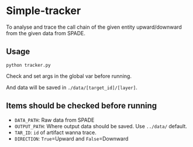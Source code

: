 # Simple-tracker

To analyse and trace the call chain of the given entity upward/downward from the given data from SPADE.

## Usage

```shell
python tracker.py
```

Check and set args in the global var before running.

And data will be saved in `./data/[target_id]/[layer]`.

## Items should be checked before running

- `DATA_PATH`: Raw data from SPADE
- `OUTPUT_PATH`: Where output data should be saved. Use `../data/` default.
- `TAR_ID`: `id` of artifact wanna trace.
- `DIRECTION`: `True`=Upward and `False`=Downward

